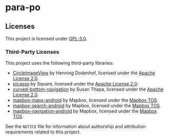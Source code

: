 # para-po
## Licenses

This project is licensed under [GPL-3.0](LICENSE).

### Third-Party Licenses

This project uses the following third-party libraries:

- [CircleImageView](https://github.com/hdodenhof/CircleImageView) by Henning Dodenhof, licensed under the [Apache License 2.0](LICENSE-APACHE-2.0.txt).
- [picasso](https://github.com/square/picasso) by Square, licensed under the [Apache License 2.0](LICENSE-APACHE-2.0.txt).
- [curved-bottom-navigation](https://github.com/susonthapa/curved-bottom-navigation) by Susan Thapa, licensed under the [Apache License 2.0](LICENSE-APACHE-2.0.txt).
- [mapbox-maps-android](https://github.com/mapbox/mapbox-maps-android) by Mapbox, licensed under the [Mapbox TOS](https://www.mapbox.com/legal/tos/).
- [mapbox-search-android](https://github.com/mapbox/mapbox-search-android) by Mapbox, licensed under the [Mapbox TOS](https://www.mapbox.com/legal/tos/).
- [mapbox-navigation-android](https://github.com/mapbox/mapbox-navigation-android) by Mapbox, licensed under the [Mapbox TOS](https://www.mapbox.com/legal/tos/).

See the `NOTICE` file for information about authorship and attribution requirements related to this project.
